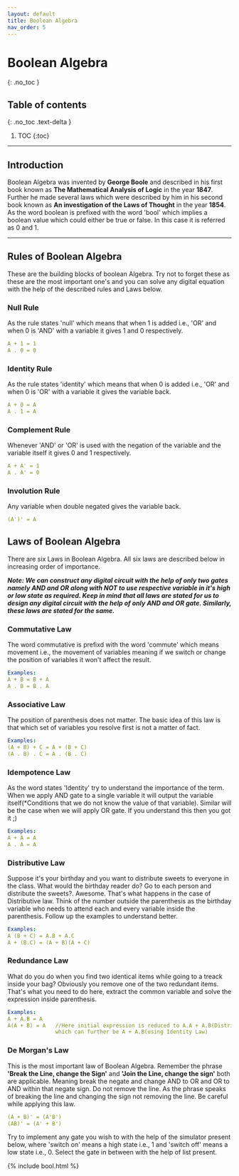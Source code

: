 ```yaml
---
layout: default
title: Boolean Algebra
nav_order: 5
---
```


# Boolean Algebra
{: .no_toc }


## Table of contents
{: .no_toc .text-delta }

1. TOC
{:toc}

---

## Introduction

Boolean Algebra was invented by **George Boole** and described in his first book known as **The Mathematical Analysis of Logic** in the 
year **1847**. Further he made several laws which were described by him in his second book known as **An investigation of the Laws of Thought** 
in the year **1854**. As the word boolean is prefixed with the word 'bool' which implies a boolean value which could either be true or false. 
In this case it is referred as 0 and 1.

---

## Rules of Boolean Algebra

These are the building blocks of boolean Algebra. Try not to forget these as these are the most important one's and you can solve any digital equation with the help of the described rules and Laws below.

### Null Rule

As the rule states 'null' which means that when 1 is added i.e., 'OR' and when 0 is 'AND' with a variable it gives 1 and 0 respectively.

```yaml
A + 1 = 1
A . 0 = 0
```

### Identity Rule

As the rule states 'identity' which means that when 0 is added i.e., 'OR' and when 0 is 'OR' with a variable it gives the variable back.

```yaml
A + 0 = A
A . 1 = A
```

### Complement Rule

Whenever 'AND' or 'OR' is used with the negation of the variable and the variable itself it gives 0 and 1 respectively.

```yaml
A + A' = 1
A . A' = 0
```

### Involution Rule

Any variable when double negated gives the variable back.

```yaml
(A')' = A
```

## Laws of Boolean Algebra

There are six Laws in Boolean Algebra. All six laws are described below in increasing order of importance.

**_Note: We can construct any digital circuit with the help of only two gates namely AND and OR along with NOT to use respective variable in it's high or low state as required. Keep in mind that all laws are stated for us to design any digital circuit with the help of only AND and OR gate. Similarly, these laws are stated for the same._**

### Commutative Law

The word commutative is prefixd with the word 'commute' which means movement i.e., the movement of variables meaning 
if we switch or change the position of variables it won't affect the result.

```yaml
Examples:
A + B = B + A
A . B = B . A
```

### Associative Law

The position of parenthesis does not matter. The basic idea of this law is that which set of variables you resolve first is not a matter of fact.

```yaml
Examples:
(A + B) + C = A + (B + C)
(A . B) . C = A . (B . C)
```

### Idempotence Law

As the word states 'Identity' try to understand the importance of the term. When we apply AND gate to a single variable it will output the variable itself(*Conditions that we do not know the value of that variable). Similar will be the case when we will apply OR gate. If you understand this then you got it ;)

```yaml
Examples:
A + A = A
A . A = A
```

### Distributive Law

Suppose it's your birthday and you want to distribute sweets to everyone in the class. What would the birthday reader do? Go to each person and distribute the sweets?. Awesome. That's what happens in the case of Distributive law. Think of the number outside the parenthesis as the birthday variable who needs to attend each and every variable inside the parenthesis. Follow up the examples to understand better.

```yaml
Examples:
A (B + C) = A.B + A.C
A + (B.C) = (A + B)(A + C)
```

### Redundance Law

What do you do when you find two identical items while going to a treack inside your bag? Obviously you remove one of the two redundant items. That's what you need to do here, extract the common variable and solve the expression inside parenthesis.

```yaml
Examples:
A + A.B = A
A(A + B) = A   //Here initial expression is reduced to A.A + A.B(Distributive Law) 
               which can further be A + A.B(using Identity Law)
```

### De Morgan's Law

This is the most important law of Boolean Algebra. Remember the phrase **'Break the Line, change the Sign'** and **'Join the Line, change the sign'** both are applicable. Meaning break the negate and change AND to OR and OR to AND within that negate sign. Do not remove the line. As the phrase speaks of breaking the line and changing the sign not removing the line. Be careful while applying this law.

```yaml
(A + B)' = (A'B')
(AB)' = (A' + B')
```

Try to implement any gate you wish to with the help of the simulator present below, where 'switch on' means a high state i.e., 1 and 'switch off' means a low state i.e., 0. Select the gate in between with the help of list present.

{% include bool.html %}
